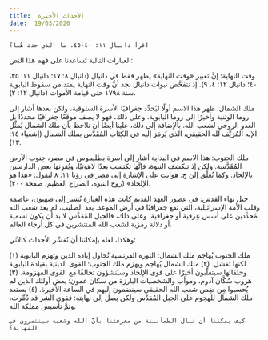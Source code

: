 ```yaml
---
title:  الأحداث الأخيرة
date:  19/03/2020
---
```


`اقرأ دانيال ١١: ٤٠-٤٥. ما الذي حدث هُنا؟`

العبارات التالية تُساعدنا على فهم هذا النص:

وقت النهاية: إنَّ تعبير «وقت النهاية» يظهر فقط في دانيال (دانيال ٨: ١٧؛ دانيال ١١: ٣٥، ٤٠؛ دانيال ١٢: ٤، ٩). إذ نتفحَّص نبوات دانيال نجد أنَّ وقت النهاية يمتد من سقوط البابوية سنة ١٧٩٨ حتى قيامة الأموات (دانيال ١٢: ٢).

ملك الشمال: ظهر هذا الاسم أولًا ليُحدِّد جغرافيًا الأسرة السلوقية، ولكن بعدها أشار إلى روما الوثنية وأخيرًا إلى روما البابوية. وعلى ذلك، فهو لا يصف موقعًا جغرافيًا محددًا بل العدو الروحي لشعب الله. بالإضافة إلى ذلك، علينا أيضًا أن نلاحظ بأن ملك الشمال يُمثِّل الإله المُزيَّف لله الحقيقي، الذي يُرمَز إليه في الكِتَاب المُقَدَّس بملك الشمال (إشعياء ١٤: ١٣).

ملك الجنوب: هذا الاسم في البداية أشار إلى أسرة بطليموس في مصر، جنوب الأرض المُقَدَّسة. ولكن إذ تنكشف النبوة، فإنَّها تكتسب بعدًا لاهوتيًا، ويُقرِنها بعض الدارسين بالإلحاد. وكما تُعلِّق إلن ج. هوايت على الإشارة إلى مصر في رؤيا ١١: ٨ لتقول: «هذا هو الإلحاد» (روح النبوة، الصراع العظيم، صفحة ٣٠٠).

جبل بهاء القدس: في عصور العهد القديم كانت هذه العبارة تُشير إلى صهيون، عاصمة وقلب الأمة الإسرائيلية، التي تقع جغرافيًا في أرض الموعد. بعد الصليب، لم يعد شعب الله مُحدَّدين على أسس عِرقية أو جغرافية. وعلى ذلك، فالجبل المُقدَّس لا بد أن يكون تسمية أو دلالة رمزية لشعب الله المنتشرين في كل أرجاء العالم.

وهكذا، لعله بإمكاننا أن نُفسِّر الأحداث كالآتي:

(١) ملك الجنوب يُهاجم ملك الشمال: الثورة الفرنسية تُحاول إبادة الدين وتهزم البابوية لكنها تفشل. (٢) ملك الشمال يُهاجم ويهزم ملك الجنوب: القوى الدينية بقيادة البابوية وحلفائها سيتغلَّبون أخيرًا على قوى الإلحاد وسيُنشؤون تحالفًا مع القوى المهزومة. (٣) هروب سُكَّان آدوم، وموأب والشخصيات البارزة من سكان عمون: بعض أولئك الذين لم يُحسبوا مِن ضِمن شعب الله الحقيقي سينضمون إليهم في الساعة الأخيرة. (٤) يستعد ملك الشمال للهجوم على الجبل المُقدَّس ولكن يصل إلى نهايته: فقوى الشر قد دُمِّرت، وتمَّ تأسيس مملكة الله.

`كيف يمكننا أن ننال الطمأنينة من معرفتنا بأنَّ الله وشعبه سينتصرون في النهاية؟`